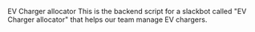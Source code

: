 EV Charger allocator
This is the backend script for a slackbot called "EV Charger allocator" that helps our team manage EV chargers.
